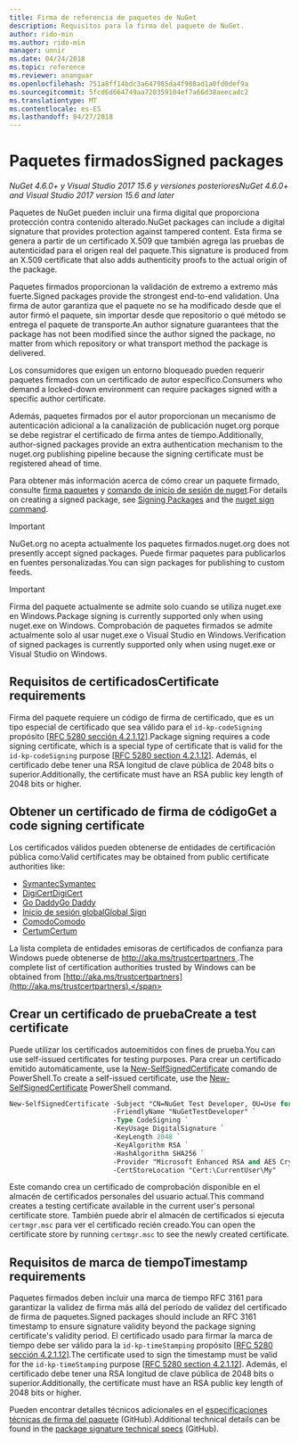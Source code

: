 ```yaml
---
title: Firma de referencia de paquetes de NuGet
description: Requisitos para la firma del paquete de NuGet.
author: rido-min
ms.author: rido-min
manager: unnir
ms.date: 04/24/2018
ms.topic: reference
ms.reviewer: ananguar
ms.openlocfilehash: 751a8ff14bdc3a647985da4f908ad1a0fd0def9a
ms.sourcegitcommit: 5fcd6d664749aa720359104ef7a66d38aeecadc2
ms.translationtype: MT
ms.contentlocale: es-ES
ms.lasthandoff: 04/27/2018
---
```

# <a name="signed-packages"></a><span data-ttu-id="c5720-103">Paquetes firmados</span><span class="sxs-lookup"><span data-stu-id="c5720-103">Signed packages</span></span>

<span data-ttu-id="c5720-104">*NuGet 4.6.0+ y Visual Studio 2017 15.6 y versiones posteriores*</span><span class="sxs-lookup"><span data-stu-id="c5720-104">*NuGet 4.6.0+ and Visual Studio 2017 version 15.6 and later*</span></span>

<span data-ttu-id="c5720-105">Paquetes de NuGet pueden incluir una firma digital que proporciona protección contra contenido alterado.</span><span class="sxs-lookup"><span data-stu-id="c5720-105">NuGet packages can include a digital signature that provides protection against tampered content.</span></span> <span data-ttu-id="c5720-106">Esta firma se genera a partir de un certificado X.509 que también agrega las pruebas de autenticidad para el origen real del paquete.</span><span class="sxs-lookup"><span data-stu-id="c5720-106">This signature is produced from an X.509 certificate that also adds authenticity proofs to the actual origin of the package.</span></span>

<span data-ttu-id="c5720-107">Paquetes firmados proporcionan la validación de extremo a extremo más fuerte.</span><span class="sxs-lookup"><span data-stu-id="c5720-107">Signed packages provide the strongest end-to-end validation.</span></span> <span data-ttu-id="c5720-108">Una firma de autor garantiza que el paquete no se ha modificado desde que el autor firmó el paquete, sin importar desde que repositorio o qué método se entrega el paquete de transporte.</span><span class="sxs-lookup"><span data-stu-id="c5720-108">An author signature guarantees that the package has not been modified since the author signed the package, no matter from which repository or what transport method the package is delivered.</span></span>

<span data-ttu-id="c5720-109">Los consumidores que exigen un entorno bloqueado pueden requerir paquetes firmados con un certificado de autor específico.</span><span class="sxs-lookup"><span data-stu-id="c5720-109">Consumers who demand a locked-down environment can require packages signed with a specific author certificate.</span></span>

<span data-ttu-id="c5720-110">Además, paquetes firmados por el autor proporcionan un mecanismo de autenticación adicional a la canalización de publicación nuget.org porque se debe registrar el certificado de firma antes de tiempo.</span><span class="sxs-lookup"><span data-stu-id="c5720-110">Additionally, author-signed packages provide an extra authentication mechanism to the nuget.org publishing pipeline because the signing certificate must be registered ahead of time.</span></span>

<span data-ttu-id="c5720-111">Para obtener más información acerca de cómo crear un paquete firmado, consulte [firma paquetes](../create-packages/Sign-a-package.md) y [comando de inicio de sesión de nuget](../tools/cli-ref-sign.md).</span><span class="sxs-lookup"><span data-stu-id="c5720-111">For details on creating a signed package, see [Signing Packages](../create-packages/Sign-a-package.md) and the [nuget sign command](../tools/cli-ref-sign.md).</span></span>

> [!Important]
> <span data-ttu-id="c5720-112">NuGet.org no acepta actualmente los paquetes firmados.</span><span class="sxs-lookup"><span data-stu-id="c5720-112">nuget.org does not presently accept signed packages.</span></span> <span data-ttu-id="c5720-113">Puede firmar paquetes para publicarlos en fuentes personalizadas.</span><span class="sxs-lookup"><span data-stu-id="c5720-113">You can sign packages for publishing to custom feeds.</span></span>

> [!Important]
> <span data-ttu-id="c5720-114">Firma del paquete actualmente se admite solo cuando se utiliza nuget.exe en Windows.</span><span class="sxs-lookup"><span data-stu-id="c5720-114">Package signing is currently supported only when using nuget.exe on Windows.</span></span> <span data-ttu-id="c5720-115">Comprobación de paquetes firmados se admite actualmente solo al usar nuget.exe o Visual Studio en Windows.</span><span class="sxs-lookup"><span data-stu-id="c5720-115">Verification of signed packages is currently supported only when using nuget.exe or Visual Studio on Windows.</span></span>

## <a name="certificate-requirements"></a><span data-ttu-id="c5720-116">Requisitos de certificados</span><span class="sxs-lookup"><span data-stu-id="c5720-116">Certificate requirements</span></span>

<span data-ttu-id="c5720-117">Firma del paquete requiere un código de firma de certificado, que es un tipo especial de certificado que sea válido para el `id-kp-codeSigning` propósito [[RFC 5280 sección 4.2.1.12](https://tools.ietf.org/html/rfc5280#section-4.2.1.12)].</span><span class="sxs-lookup"><span data-stu-id="c5720-117">Package signing requires a code signing certificate, which is a special type of certificate that is valid for the `id-kp-codeSigning` purpose [[RFC 5280 section 4.2.1.12](https://tools.ietf.org/html/rfc5280#section-4.2.1.12)].</span></span> <span data-ttu-id="c5720-118">Además, el certificado debe tener una RSA longitud de clave pública de 2048 bits o superior.</span><span class="sxs-lookup"><span data-stu-id="c5720-118">Additionally, the certificate must have an RSA public key length of 2048 bits or higher.</span></span>

## <a name="get-a-code-signing-certificate"></a><span data-ttu-id="c5720-119">Obtener un certificado de firma de código</span><span class="sxs-lookup"><span data-stu-id="c5720-119">Get a code signing certificate</span></span>

<span data-ttu-id="c5720-120">Los certificados válidos pueden obtenerse de entidades de certificación pública como:</span><span class="sxs-lookup"><span data-stu-id="c5720-120">Valid certificates may be obtained from public certificate authorities like:</span></span>

- [<span data-ttu-id="c5720-121">Symantec</span><span class="sxs-lookup"><span data-stu-id="c5720-121">Symantec</span></span>](https://trustcenter.websecurity.symantec.com/process/trust/productOptions?productType=SoftwareValidationClass3)
- [<span data-ttu-id="c5720-122">DigiCert</span><span class="sxs-lookup"><span data-stu-id="c5720-122">DigiCert</span></span>](https://www.digicert.com/code-signing/)
- [<span data-ttu-id="c5720-123">Go Daddy</span><span class="sxs-lookup"><span data-stu-id="c5720-123">Go Daddy</span></span>](https://www.godaddy.com/web-security/code-signing-certificate)
- [<span data-ttu-id="c5720-124">Inicio de sesión global</span><span class="sxs-lookup"><span data-stu-id="c5720-124">Global Sign</span></span>](https://www.globalsign.com/en/code-signing-certificate/)
- [<span data-ttu-id="c5720-125">Comodo</span><span class="sxs-lookup"><span data-stu-id="c5720-125">Comodo</span></span>](https://www.comodo.com/e-commerce/code-signing/code-signing-certificate.php)
- [<span data-ttu-id="c5720-126">Certum</span><span class="sxs-lookup"><span data-stu-id="c5720-126">Certum</span></span>](https://www.certum.eu/certum/cert,offer_en_open_source_cs.xml) 

<span data-ttu-id="c5720-127">La lista completa de entidades emisoras de certificados de confianza para Windows puede obtenerse de [ http://aka.ms/trustcertpartners ](http://aka.ms/trustcertpartners).</span><span class="sxs-lookup"><span data-stu-id="c5720-127">The complete list of certification authorities trusted by Windows can be obtained from [http://aka.ms/trustcertpartners](http://aka.ms/trustcertpartners).</span></span>

## <a name="create-a-test-certificate"></a><span data-ttu-id="c5720-128">Crear un certificado de prueba</span><span class="sxs-lookup"><span data-stu-id="c5720-128">Create a test certificate</span></span>

<span data-ttu-id="c5720-129">Puede utilizar los certificados autoemitidos con fines de prueba.</span><span class="sxs-lookup"><span data-stu-id="c5720-129">You can use self-issued certificates for testing purposes.</span></span> <span data-ttu-id="c5720-130">Para crear un certificado emitido automáticamente, use la [New-SelfSignedCertificate](https://docs.microsoft.com/en-us/powershell/module/pkiclient/new-selfsignedcertificate) comando de PowerShell.</span><span class="sxs-lookup"><span data-stu-id="c5720-130">To create a self-issued certificate, use the [New-SelfSignedCertificate](https://docs.microsoft.com/en-us/powershell/module/pkiclient/new-selfsignedcertificate) PowerShell command.</span></span>

```ps
New-SelfSignedCertificate -Subject "CN=NuGet Test Developer, OU=Use for testing purposes ONLY" `
                          -FriendlyName "NuGetTestDeveloper" `
                          -Type CodeSigning `
                          -KeyUsage DigitalSignature `
                          -KeyLength 2048 `
                          -KeyAlgorithm RSA `
                          -HashAlgorithm SHA256 `
                          -Provider "Microsoft Enhanced RSA and AES Cryptographic Provider" `
                          -CertStoreLocation "Cert:\CurrentUser\My" 
```

<span data-ttu-id="c5720-131">Este comando crea un certificado de comprobación disponible en el almacén de certificados personales del usuario actual.</span><span class="sxs-lookup"><span data-stu-id="c5720-131">This command creates a testing certificate available in the current user's personal certificate store.</span></span> <span data-ttu-id="c5720-132">También puede abrir el almacén de certificados si ejecuta `certmgr.msc` para ver el certificado recién creado.</span><span class="sxs-lookup"><span data-stu-id="c5720-132">You can open the certificate store by running `certmgr.msc` to see the newly created certificate.</span></span>

## <a name="timestamp-requirements"></a><span data-ttu-id="c5720-133">Requisitos de marca de tiempo</span><span class="sxs-lookup"><span data-stu-id="c5720-133">Timestamp requirements</span></span>

<span data-ttu-id="c5720-134">Paquetes firmados deben incluir una marca de tiempo RFC 3161 para garantizar la validez de firma más allá del período de validez del certificado de firma de paquetes.</span><span class="sxs-lookup"><span data-stu-id="c5720-134">Signed packages should include an RFC 3161 timestamp to ensure signature validity beyond the package signing certificate's validity period.</span></span> <span data-ttu-id="c5720-135">El certificado usado para firmar la marca de tiempo debe ser válido para la `id-kp-timeStamping` propósito [[RFC 5280 sección 4.2.1.12](https://tools.ietf.org/html/rfc5280#section-4.2.1.12)].</span><span class="sxs-lookup"><span data-stu-id="c5720-135">The certificate used to sign the timestamp must be valid for the `id-kp-timeStamping` purpose [[RFC 5280 section 4.2.1.12](https://tools.ietf.org/html/rfc5280#section-4.2.1.12)].</span></span> <span data-ttu-id="c5720-136">Además, el certificado debe tener una RSA longitud de clave pública de 2048 bits o superior.</span><span class="sxs-lookup"><span data-stu-id="c5720-136">Additionally, the certificate must have an RSA public key length of 2048 bits or higher.</span></span>

<span data-ttu-id="c5720-137">Pueden encontrar detalles técnicos adicionales en el [especificaciones técnicas de firma del paquete](https://github.com/NuGet/Home/wiki/Package-Signatures-Technical-Details) (GitHub).</span><span class="sxs-lookup"><span data-stu-id="c5720-137">Additional technical details can be found in the [package signature technical specs](https://github.com/NuGet/Home/wiki/Package-Signatures-Technical-Details) (GitHub).</span></span>
